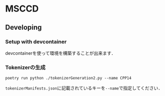 # MSCCD

## Developing

### Setup with devcontainer

devcontainerを使って環境を構築することが出来ます．

### Tokenizerの生成

```
poetry run python ./tokenizerGeneration2.py --name CPP14
```

`tokenizerManifests.json`に記載されているキーを`--name`で指定してください．
